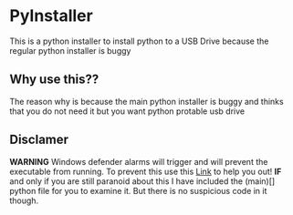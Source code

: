 # PyInstaller
This is a python installer to install python to a USB Drive because the regular python installer is buggy

## Why use this??
The reason why is because the main python installer is buggy and thinks that you do not need it but you want python protable usb drive

## Disclamer
**WARNING** Windows defender alarms will trigger and will prevent the executable from running. To prevent this use this [Link](https://support.microsoft.com/en-us/windows/add-an-exclusion-to-windows-security-811816c0-4dfd-af4a-47e4-c301afe13b26) to help you out!
 **IF** and only if you are still paranoid about this I have included the (main)[] python file for you to examine it. But there is no suspicious code in it though.

